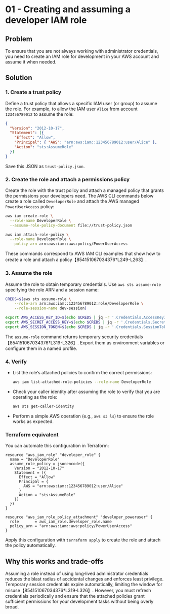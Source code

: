# 01 - Creating and assuming a developer IAM role

## Problem

To ensure that you are not always working with administrator credentials, you need to create an IAM role for development in your AWS account and assume it when needed.

## Solution

### 1. Create a trust policy

Define a trust policy that allows a specific IAM user (or group) to assume the role. For example, to allow the IAM user `Alice` from account `123456789012` to assume the role:

```json
{
  "Version": "2012-10-17",
  "Statement": [{
    "Effect": "Allow",
    "Principal": { "AWS": "arn:aws:iam::123456789012:user/Alice" },
    "Action": "sts:AssumeRole"
  }]
}
```

Save this JSON as `trust-policy.json`.

### 2. Create the role and attach a permissions policy

Create the role with the trust policy and attach a managed policy that grants the permissions your developers need. The AWS CLI commands below create a role called `DeveloperRole` and attach the AWS managed `PowerUserAccess` policy:

```sh
aws iam create-role \
  --role-name DeveloperRole \
  --assume-role-policy-document file://trust-policy.json

aws iam attach-role-policy \
  --role-name DeveloperRole \
  --policy-arn arn:aws:iam::aws:policy/PowerUserAccess
```

These commands correspond to AWS IAM CLI examples that show how to create a role and attach a policy【854151067034376†L249-L263】.

### 3. Assume the role

Assume the role to obtain temporary credentials. Use `aws sts assume-role` specifying the role ARN and a session name:

```sh
CREDS=$(aws sts assume-role \
    --role-arn arn:aws:iam::123456789012:role/DeveloperRole \
    --role-session-name dev-session)

export AWS_ACCESS_KEY_ID=$(echo $CREDS | jq -r '.Credentials.AccessKeyId')
export AWS_SECRET_ACCESS_KEY=$(echo $CREDS | jq -r '.Credentials.SecretAccessKey')
export AWS_SESSION_TOKEN=$(echo $CREDS | jq -r '.Credentials.SessionToken')
```

The `assume-role` command returns temporary security credentials【854151067034376†L319-L326】. Export them as environment variables or configure them in a named profile.

### 4. Verify

- List the role’s attached policies to confirm the correct permissions:

  ```sh
  aws iam list-attached-role-policies --role-name DeveloperRole
  ```

- Check your caller identity after assuming the role to verify that you are operating as the role:

  ```sh
  aws sts get-caller-identity
  ```

- Perform a simple AWS operation (e.g., `aws s3 ls`) to ensure the role works as expected.

### Terraform equivalent

You can automate this configuration in Terraform:

```hcl
resource "aws_iam_role" "developer_role" {
  name = "DeveloperRole"
  assume_role_policy = jsonencode({
    Version = "2012-10-17"
    Statement = [{
      Effect = "Allow"
      Principal = {
        AWS = "arn:aws:iam::123456789012:user/Alice"
      }
      Action = "sts:AssumeRole"
    }]
  })
}

resource "aws_iam_role_policy_attachment" "developer_poweruser" {
  role       = aws_iam_role.developer_role.name
  policy_arn = "arn:aws:iam::aws:policy/PowerUserAccess"
}
```

Apply this configuration with `terraform apply` to create the role and attach the policy automatically.

## Why this works and trade‑offs

Assuming a role instead of using long‑lived administrator credentials reduces the blast radius of accidental changes and enforces least privilege. Temporary session credentials expire automatically, limiting the window for misuse【854151067034376†L319-L326】. However, you must refresh credentials periodically and ensure that the attached policies grant sufficient permissions for your development tasks without being overly broad.
